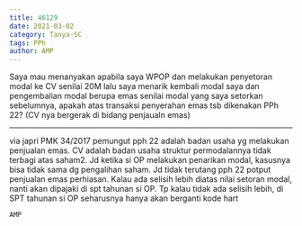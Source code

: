 ```yaml
---
title: 46129
date: 2021-03-02
category: Tanya-SC
tags: PPh
author: AMP
---
```


Saya mau menanyakan apabila saya WPOP dan melakukan penyetoran modal ke CV senilai 20M lalu saya menarik kembali modal saya dan pengembalian modal berupa emas senilai modal yang saya setorkan sebelumnya, apakah atas transaksi penyerahan emas tsb dikenakan PPh 22? (CV nya bergerak di bidang penjaualn emas)

---

via japri PMK 34/2017 pemungut pph 22 adalah badan usaha yg melakukan penjualan emas. CV adalah badan usaha struktur permodalannya tidak terbagi atas saham2. Jd ketika si OP melakukan penarikan modal, kasusnya bisa tidak sama dg pengalihan saham. Jd tidak terutang pph 22 potput penjualan emas perhiasan. Kalau ada selisih lebih diatas nilai setoran modal, nanti akan dipajaki di spt tahunan si OP. Tp kalau tidak ada selisih lebih, di SPT tahunan si OP seharusnya hanya akan berganti kode hart

`AMP`
